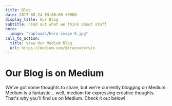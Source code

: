 ```yaml
---
title: Blog
date: 2017-08-24 03:00:00 +0000
display_title: Our Blog
subtitle: Find out what we think about stuff
hero:
  image: "/uploads/hero-image-5.jpg"
call_to_action:
  title: View Our Medium Blog
  url: https://medium.com/@truecodersio
---
```


# Our Blog is on Medium

We've got some thoughts to share, but we're currently blogging on Medium.
Medium is a fantastic... well, medium for expressing creative thoughts.
That's why you'll find us on Medium.
Check it out below!
